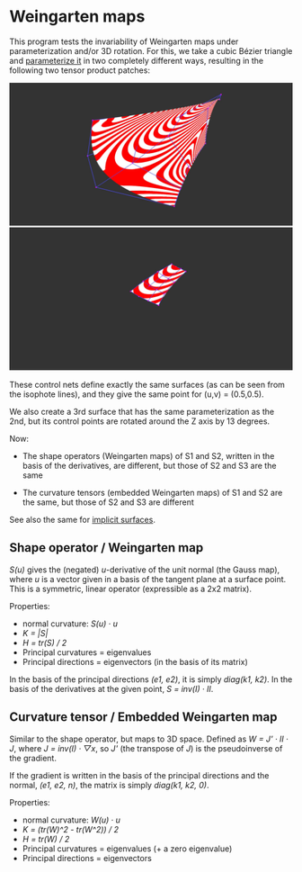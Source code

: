 # Weingarten maps

This program tests the invariability of Weingarten maps under parameterization and/or 3D rotation. For this, we take a cubic Bézier triangle and [parameterize it](https://github.com/salvipeter/tensor-conversion) in two completely different ways, resulting in the following two tensor product patches:

![image](3.jpg "Surface 1")
![image](4.jpg "Surface 2")

These control nets define exactly the same surfaces (as can be seen from the isophote lines), and they give the same point for (u,v) = (0.5,0.5).

We also create a 3rd surface that has the same parameterization as the 2nd, but its control points are rotated around the Z axis by 13 degrees.

Now:

- The shape operators (Weingarten maps) of S1 and S2, written in the basis of the derivatives, are different, but those of S2 and S3 are the same

- The curvature tensors (embedded Weingarten maps) of S1 and S2 are the same, but those of S2 and S3 are different

See also the same for [implicit surfaces](https://github.com/salvipeter/implicit-curvature).

## Shape operator / Weingarten map

*S(u)* gives the (negated) *u*-derivative of the unit normal (the Gauss map), where *u* is a vector given in a basis of the tangent plane at a surface point. This is a symmetric, linear operator (expressible as a 2x2 matrix).

Properties:
- normal curvature: *S(u) · u*
- *K = |S|*
- *H = tr(S) / 2*
- Principal curvatures = eigenvalues
- Principal directions = eigenvectors (in the basis of its matrix)

In the basis of the principal directions *(e1, e2)*, it is simply *diag(k1, k2)*. In the basis of the derivatives at the given point, *S = inv(I) · II*.

## Curvature tensor / Embedded Weingarten map

Similar to the shape operator, but maps to 3D space. Defined as *W = J' · II · J*, where *J = inv(I) · ▽x*, so *J'* (the transpose of *J*) is the pseudoinverse of the gradient.

If the gradient is written in the basis of the principal directions and the normal, *(e1, e2, n)*, the matrix is simply *diag(k1, k2, 0)*.

Properties:
- normal curvature: *W(u) · u*
- *K = (tr(W)^2 - tr(W^2)) / 2*
- *H = tr(W) / 2*
- Principal curvatures = eigenvalues (+ a zero eigenvalue)
- Principal directions = eigenvectors
